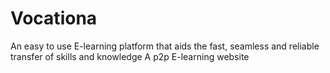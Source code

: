 # Vocationa
An easy to use E-learning platform that aids the fast, seamless and reliable transfer of skills and knowledge
A p2p E-learning website
